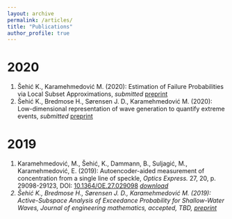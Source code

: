 ```yaml
---
layout: archive
permalink: /articles/
title: "Publications"
author_profile: true
---
```


# 2020

1. Šehić K., Karamehmedović M. (2020): Estimation of Failure Probabilities via Local Subset Approximations, *submitted* <i class="fas fa-file-pdf"></i>[preprint](https://arxiv.org/abs/2003.05994)
2. Šehić K., Bredmose H., Sørensen J. D., Karamehmedović M. (2020): Low-dimensional representation of wave generation to quantify extreme events, *submitted* <i class="fas fa-file-pdf"></i>[preprint](https://arxiv.org/pdf/2004.10861)

# 2019
1. Karamehmedović, M., Šehić, K., Dammann, B., Suljagić, M., Karamehmedović, E. (2019): Autoencoder-aided measurement of concentration from a single line of speckle, *Optics Express.* 27, 20, p. 29098-29123, DOI: [10.1364/OE.27.029098](https://doi.org/10.1364/oe.27.029098) <i class="fas fa-file-pdf"> [download](https://www.osapublishing.org/oe/fulltext.cfm?uri=oe-27-20-29098&id=421705)
2. Šehić K., Bredmose H., Sørensen J. D., Karamehmedović M. (2019): Active-Subspace Analysis of Exceedance Probability for Shallow-Water Waves, *Journal of engineering mathematics*, accepted, TBD, <i class="fas fa-file-pdf"> [preprint](https://arxiv.org/abs/2001.03163)